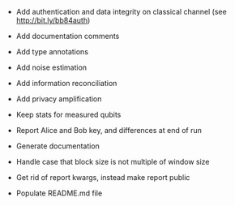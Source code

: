  * Add authentication and data integrity on classical channel (see http://bit.ly/bb84auth)

 * Add documentation comments

 * Add type annotations

 * Add noise estimation

 * Add information reconciliation

 * Add privacy amplification

 * Keep stats for measured qubits

 * Report Alice and Bob key, and differences at end of run

 * Generate documentation

 * Handle case that block size is not multiple of window size

 * Get rid of report kwargs, instead make report public

 * Populate README.md file

